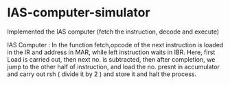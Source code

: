 # IAS-computer-simulator
Implemented the IAS computer (fetch the  instruction, decode and  execute)

IAS Computer :
In the function fetch,opcode of the next instruction is loaded in the IR and address in MAR, while left instruction waits in IBR.
Here, first Load is carried out, then next no. is subtracted, then after completion, we jump to the other half of instruction,
and load the no. presnt in accumulator and carry out rsh ( divide it by 2 ) and store it and halt the process.
